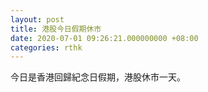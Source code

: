 ```yaml
---
layout: post
title: 港股今日假期休市
date: 2020-07-01 09:26:21.000000000 +08:00
categories: rthk
---
```


今日是香港回歸紀念日假期，港股休市一天。
